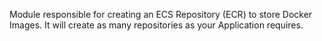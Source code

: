 Module responsible for creating an ECS Repository (ECR) to store Docker Images.
It will create as many repositories as your Application requires.
